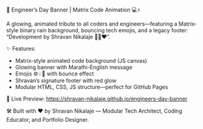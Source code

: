 🎉 Engineer’s Day Banner | Matrix Code Animation 💻⚡

A glowing, animated tribute to all coders and engineers—featuring a Matrix-style binary rain background, bouncing tech emojis, and a legacy footer: “Development by Shravan Nikalaje 👨‍💻❤️”.

✨ Features:
- Matrix-style animated code background (JS canvas)
- Glowing banner with Marathi-English message
- Emojis ⚙️💡🚀 with bounce effect
- Shravan’s signature footer with red glow
- Modular HTML, CSS, JS structure—perfect for GitHub Pages

📌 Live Preview:
https://shravan-nikalaje.github.io/engineers-day-banner

🛠 Built with ❤️ by Shravan Nikalaje — Modular Tech Architect, Coding Educator, and Portfolio Designer.
